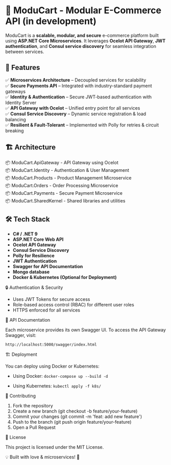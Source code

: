 # 🛒 ModuCart - Modular E-Commerce API (in development)

ModuCart is a **scalable, modular, and secure** e-commerce platform built using **ASP.NET Core Microservices**. It leverages **Ocelot API Gateway**, **JWT authentication**, and **Consul service discovery** for seamless integration between services.

## 🚀 Features

✅ **Microservices Architecture** – Decoupled services for scalability  
✅ **Secure Payments API** – Integrated with industry-standard payment gateways  
✅ **Identity & Authentication** – Secure JWT-based authentication with Identity Server  
✅ **API Gateway with Ocelot** – Unified entry point for all services  
✅ **Consul Service Discovery** – Dynamic service registration & load balancing  
✅ **Resilient & Fault-Tolerant** – Implemented with Polly for retries & circuit breaking  

## 🏗️ Architecture

📦 ModuCart.ApiGateway - API Gateway using Ocelot  
📦 ModuCart.Identity - Authentication & User Management  
📦 ModuCart.Products - Product Management Microservice  
📦 ModuCart.Orders - Order Processing Microservice  
📦 ModuCart.Payments - Secure Payment Microservice  
📦 ModuCart.SharedKernel - Shared libraries and utilities


## 🛠️ Tech Stack

- **C# / .NET 9**
- **ASP.NET Core Web API**
- **Ocelot API Gateway**
- **Consul Service Discovery**
- **Polly for Resilience**
- **JWT Authentication**
- **Swagger for API Documentation**
- **Mongo database**
- **Docker & Kubernetes (Optional for Deployment)**

🔒 Authentication & Security

- Uses JWT Tokens for secure access
- Role-based access control (RBAC) for different user roles
- HTTPS enforced for all services

📜 API Documentation

Each microservice provides its own Swagger UI.
To access the API Gateway Swagger, visit:

```http://localhost:5000/swagger/index.html```

🏗️ Deployment

You can deploy using Docker or Kubernetes:

- Using Docker:
```docker-compose up --build -d```

- Using Kubernetes:
```kubectl apply -f k8s/```

🤝 Contributing

1. Fork the repository
2. Create a new branch (git checkout -b feature/your-feature)
3. Commit your changes (git commit -m 'feat: add new feature')
4. Push to the branch (git push origin feature/your-feature)
5. Open a Pull Request

📜 License

This project is licensed under the MIT License.

💡 Built with love & microservices! 🚀
